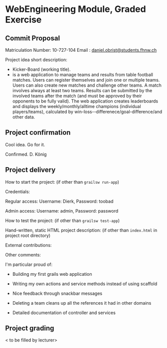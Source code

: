 # WebEngineering Module, Graded Exercise

## Commit Proposal

Matriculation Number: 10-727-104
Email               : daniel.obrist@students.fhnw.ch

Project idea short description: 
* Kicker-Board (working title). 
* is a web application to manage teams and results from table football matches. Users can register themselves and join
one or multiple teams. Users can also create new matches and challenge other teams. A match involves always at least
two teams. Results can be submitted by the involved teams after the match (and must be approved by their opponents
to be fully valid). The web application creates leaderboards and displays the weekly/monthly/alltime champions
(individual players/teams), calculated by win-loss--differenece/goal-difference/and other data.

## Project confirmation

Cool idea. Go for it.

Confirmed.
D. König

## Project delivery <to be filled by student>

How to start the project: (if other than `grailsw run-app`)

Credentials:

Regular access: Username: Dierk, Password: toobad

Admin access: Username: admin, Password: password

How to test the project:  (if other than `grailsw test-app`)

Hand-written, static HTML 
project description:      (if other than `index.html` in project root directory)

External contributions:

Other comments: 

I'm particular proud of:

- Building my first grails web application

- Writing my own actions and service methods instead of using scaffold

- Nice feedback through snackbar messages

- Deleting a team cleans up all the references it had in other domains

- Detailed documentation of controller and services

## Project grading 

< to be filled by lecturer>
